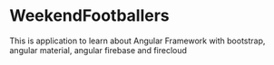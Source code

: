 # WeekendFootballers

This is application to learn about Angular Framework with bootstrap, angular material, angular firebase and firecloud
